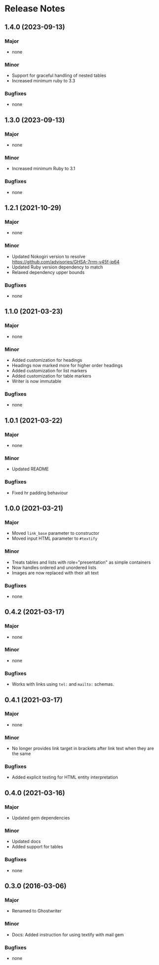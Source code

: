 # Release Notes

## 1.4.0 (2023-09-13)

### Major

* none

### Minor

* Support for graceful handling of nested tables
* Increased minimum ruby to 3.3

### Bugfixes

* none

## 1.3.0 (2023-09-13)

### Major

* none

### Minor

* Increased minimum Ruby to 3.1

### Bugfixes

* none

## 1.2.1 (2021-10-29)

### Major

* none

### Minor

* Updated Nokogiri version to resolve https://github.com/advisories/GHSA-7rrm-v45f-jp64
* Updated Ruby version dependency to match
* Relaxed dependency upper bounds

### Bugfixes

* none

## 1.1.0 (2021-03-23)

### Major

* none

### Minor

* Added customization for headings
* Headings now marked more for higher order headings
* Added customization for list markers
* Added customization for table markers
* Writer is now immutable

### Bugfixes

* none

## 1.0.1 (2021-03-22)

### Major

* none

### Minor

* Updated README

### Bugfixes

* Fixed hr padding behaviour

## 1.0.0 (2021-03-21)

### Major

* Moved `link_base` parameter to constructor
* Moved input HTML parameter to `#textify`

### Minor

* Treats tables and lists with role="presentation" as simple containers
* Now handles ordered and unordered lists
* Images are now replaced with their alt text

### Bugfixes

* none

## 0.4.2 (2021-03-17)

### Major

* none

### Minor

* none

### Bugfixes

* Works with links using `tel:` and `mailto:` schemas.

## 0.4.1 (2021-03-17)

### Major

* none

### Minor

* No longer provides link target in brackets after link text when they are the same

### Bugfixes

* Added explicit testing for HTML entity interpretation

## 0.4.0 (2021-03-16)

### Major

* Updated gem dependencies

### Minor

* Updated docs
* Added support for tables

### Bugfixes

* none

## 0.3.0 (2016-03-06)

### Major

* Renamed to Ghostwriter

### Minor

* Docs: Added instruction for using textify with mail gem

### Bugfixes

* none


